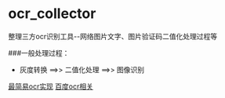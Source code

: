 
# ocr_collector
整理三方ocr识别工具--网络图片文字、图片验证码二值化处理过程等

###一般处理过程：
* 灰度转换 ==>> 二值化处理 ==>> 图像识别
 
[最简易ocr实现](https://github.com/wanghuafeng/ocr_collector/blob/master/simple_ocr.py)
[百度ocr相关](https://github.com/wanghuafeng/ocr_collector/blob/master/baidu_ocr.py)
 
